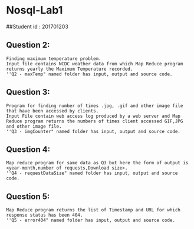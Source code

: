 # Nosql-Lab1
##Student id : 201701203

## Question 2: 
	Finding maximum temperature problem.
	Input file contains NCDC weather data from which Map Reduce program returns yearly the Maximum Temperature recorded.
	''Q2 - maxTemp" named folder has input, output and source code.

## Question 3: 
	Program for finding number of times .jpg, .gif and other image file that have been accessed by clients.
	Input File contain web access log produced by a web server and Map Reduce program returns the numbers of times client accessed GIF,JPG and other image file.
	''Q3 - imgCounter" named folder has input, output and source code.
            
            
## Question 4: 
	Map reduce program for same data as Q3 but here the form of output is <year-month,number of requests,Download size>.
	''Q4 - requestDataSize" named folder has input, output and source code.
            

## Question 5: 
	Map Reduce program returns the list of Timestamp and URL for which response status has been 404.
	''Q5 - error404" named folder has input, output and source code.
